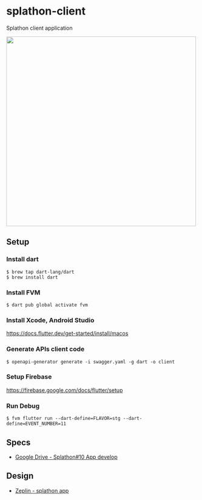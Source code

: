 # splathon-client

Splathon client application

<img src="https://raw.githubusercontent.com/splathon/splathon-client/master/assets/images/icon-splathon-app.png" width="500px">

## Setup

### Install dart

```
$ brew tap dart-lang/dart
$ brew install dart
```

### Install FVM

```
$ dart pub global activate fvm
```

### Install Xcode, Android Studio

https://docs.flutter.dev/get-started/install/macos

### Generate APIs client code

```
$ openapi-generator generate -i swagger.yaml -g dart -o client
```

### Setup Firebase 

https://firebase.google.com/docs/flutter/setup

### Run Debug

```
$ fvm flutter run --dart-define=FLAVOR=stg --dart-define=EVENT_NUMBER=11
```

## Specs

- [Google Drive - Splathon#10 App develop](https://drive.google.com/drive/folders/1IkOe2ItR_ZYUKULYlUSvZwqRhMjebM7z)

## Design

- [Zeplin - splathon app](https://app.zeplin.io/project/5c9f792b57fbe3581e78215b)

